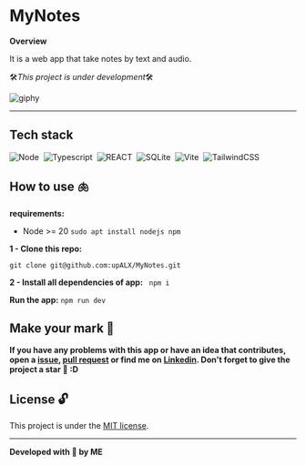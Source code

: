 # MyNotes

**Overview**

It is a web app that take notes by text and audio.

🛠️*This project is under development*🛠️

![giphy](https://github.com/upALX/All-Assets/blob/main/construction-little-girl.webp)

---

## Tech stack

![Node](https://img.shields.io/badge/-Node-05122A?style=flat&logo=node.js)&nbsp;
![Typescript](https://img.shields.io/badge/-Typescript-05122A?style=flat&logo=typescript)&nbsp;
![REACT](https://img.shields.io/badge/-React-05122A?style=flat&logo=react)&nbsp;
![SQLite](https://img.shields.io/badge/-SQLite-05122A?style=flat&logo=sqlite)&nbsp;
![Vite](https://img.shields.io/badge/-Vite-05122A?style=flat&logo=vite)&nbsp;
![TailwindCSS](https://img.shields.io/badge/-TailwindCSS-05122A?style=flat&logo=tailwindcss)&nbsp;

## How to use 🫁

**requirements:**
  - Node >= 20 ``sudo apt install nodejs npm``

**1 - Clone this repo:**
```
git clone git@github.com:upALX/MyNotes.git
```

**2 - Install all dependencies of app:**
`` 
npm i
`` 

**Run the app:**
``
npm run dev
``

## Make your mark :triangular_flag_on_post:   

**If you have any problems with this app or have an idea that contributes, open a [issue](https://github.com/upALX/MyNotes/issues), [pull request](https://github.com/upALX/MyNotes/pulls) or find me on [Linkedin](https://www.linkedin.com/in/alxinc/). Don't forget to give the project a star 🌟 :D**

## License :unlock:

This project is under the [MIT license](https://github.com/upALX/MyNotes/blob/main/LICENSE).

---

**Developed with 💜 by ME**
